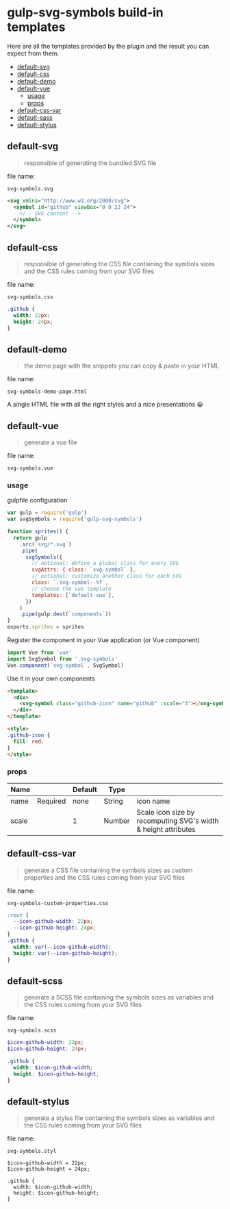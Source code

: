 # gulp-svg-symbols build-in templates

Here are all the templates provided by the plugin and the result you can expect from them:

<!-- START doctoc generated TOC please keep comment here to allow auto update -->
<!-- DON'T EDIT THIS SECTION, INSTEAD RE-RUN doctoc TO UPDATE -->

- [default-svg](#default-svg)
- [default-css](#default-css)
- [default-demo](#default-demo)
- [default-vue](#default-vue)
  - [usage](#usage)
  - [props](#props)
- [default-css-var](#default-css-var)
- [default-sass](#default-sass)
- [default-stylus](#default-stylus)

<!-- END doctoc generated TOC please keep comment here to allow auto update -->

## default-svg

> responsible of generating the bundled SVG file

file name:

```
svg-symbols.svg
```

```xml
<svg xmlns="http://www.w3.org/2000/svg">
  <symbol id="github" viewBox="0 0 22 24">
    <!-- SVG content -->
  </symbol>
</svg>
```

## default-css

> responsible of generating the CSS file containing the symbols sizes and the CSS rules coming from your SVG files

file name:

```
svg-symbols.css
```

```css
.github {
  width: 22px;
  height: 24px;
}
```

## default-demo

> the demo page with the snippets you can copy & paste in your HTML

file name:

```
svg-symbols-demo-page.html
```

A single HTML file with all the right styles and a nice presentations 😀

## default-vue

> generate a vue file

file name:

```
svg-symbols.vue
```

### usage

gulpfile configuration

```js
var gulp = require('gulp')
var svgSymbols = require('gulp-svg-symbols')

function sprites() {
  return gulp
    .src(`svg/*.svg`)
    .pipe(
      svgSymbols({
        // optional: define a global class for every SVG
        svgAttrs: { class: `svg-symbol` },
        // optional: customize another class for each SVG
        class: `.svg-symbol--%f`,
        // choose the vue template
        templates: [`default-vue`],
      })
    )
    .pipe(gulp.dest(`components`))
}
exports.sprites = sprites
```

Register the component in your Vue application (or Vue component)

```js
import Vue from 'vue'
import SvgSymbol from '.svg-symbols'
Vue.component(`svg-symbol`, SvgSymbol)
```

Use it in your own components

```html
<template>
  <div>
    <svg-symbol class="github-icon" name="github" :scale="3"></svg-symbol>
  </div>
</template>

<style>
.github-icon {
  fill: red;
}
</style>
```

### props

| Name  |          | Default | Type   |                                                                |
| ----- | -------- | ------- | ------ | -------------------------------------------------------------- |
| name  | Required | none    | String | icon name                                                      |
| scale |          | 1       | Number | Scale icon size by recomputing SVG's width & height attributes |

## default-css-var

> generate a CSS file containing the symbols sizes as custom properties and the CSS rules coming from your SVG files

file name:

```
svg-symbols-custom-properties.css
```

```css
:root {
  --icon-github-width: 22px;
  --icon-github-height: 24px;
}
.github {
  width: var(--icon-github-width);
  height: var(--icon-github-height);
}
```

## default-scss

> generate a SCSS file containing the symbols sizes as variables and the CSS rules coming from your SVG files

file name:

```
svg-symbols.scss
```

```scss
$icon-github-width: 22px;
$icon-github-height: 24px;

.github {
  width: $icon-github-width;
  height: $icon-github-height;
}
```

## default-stylus

> generate a stylus file containing the symbols sizes as variables and the CSS rules coming from your SVG files

file name:

```
svg-symbols.styl
```

```styl
$icon-github-width = 22px;
$icon-github-height = 24px;

.github {
  width: $icon-github-width;
  height: $icon-github-height;
}
```

